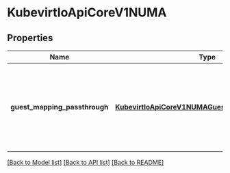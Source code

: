 # KubevirtIoApiCoreV1NUMA

## Properties
Name | Type | Description | Notes
------------ | ------------- | ------------- | -------------
**guest_mapping_passthrough** | [**KubevirtIoApiCoreV1NUMAGuestMappingPassthrough**](KubevirtIoApiCoreV1NUMAGuestMappingPassthrough.md) | GuestMappingPassthrough will create an efficient guest topology based on host CPUs exclusively assigned to a pod. The created topology ensures that memory and CPUs on the virtual numa nodes never cross boundaries of host numa nodes. | [optional] 

[[Back to Model list]](../README.md#documentation-for-models) [[Back to API list]](../README.md#documentation-for-api-endpoints) [[Back to README]](../README.md)


